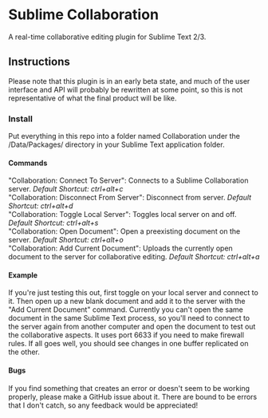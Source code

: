 Sublime Collaboration
=====================

A real-time collaborative editing plugin for Sublime Text 2/3.

Instructions
------------
Please note that this plugin is in an early beta state, and much of the user interface and API will probably be rewritten at some point, so this is not representative of what the final product will be like.

### Install
Put everything in this repo into a folder named Collaboration under the /Data/Packages/ directory in your Sublime Text application folder.

#### Commands
"Collaboration: Connect To Server": Connects to a Sublime Collaboration server. *Default Shortcut: ctrl+alt+c*  
"Collaboration: Disconnect From Server": Disconnect from server. *Default Shortcut: ctrl+alt+d*  
"Collaboration: Toggle Local Server": Toggles local server on and off. *Default Shortcut: ctrl+alt+s*  
"Collaboration: Open Document": Open a preexisting document on the server. *Default Shortcut: ctrl+alt+o*  
"Collaboration: Add Current Document": Uploads the currently open document to the server for collaborative editing. *Default Shortcut: ctrl+alt+a*

#### Example
If you're just testing this out, first toggle on your local server and connect to it. Then open up a new blank document and add it to the server with the "Add Current Document" command. Currently you can't open the same document in the same Sublime Text process, so you'll need to connect to the server again from another computer and open the document to test out the collaborative aspects. It uses port 6633 if you need to make firewall rules. If all goes well, you should see changes in one buffer replicated on the other.

#### Bugs
If you find something that creates an error or doesn't seem to be working properly, please make a GitHub issue about it. There are bound to be errors that I don't catch, so any feedback would be appreciated!
